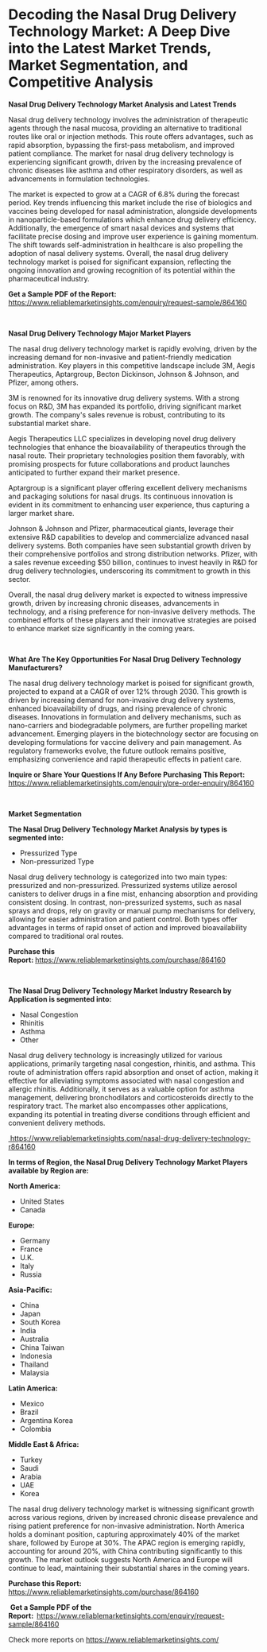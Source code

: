 <p><h1>Decoding the Nasal Drug Delivery Technology Market: A Deep Dive into the Latest Market Trends, Market Segmentation, and Competitive Analysis</h1></p><p><strong>Nasal Drug Delivery Technology Market Analysis and Latest Trends</strong></p>
<p><p>Nasal drug delivery technology involves the administration of therapeutic agents through the nasal mucosa, providing an alternative to traditional routes like oral or injection methods. This route offers advantages, such as rapid absorption, bypassing the first-pass metabolism, and improved patient compliance. The market for nasal drug delivery technology is experiencing significant growth, driven by the increasing prevalence of chronic diseases like asthma and other respiratory disorders, as well as advancements in formulation technologies.</p><p>The market is expected to grow at a CAGR of 6.8% during the forecast period. Key trends influencing this market include the rise of biologics and vaccines being developed for nasal administration, alongside developments in nanoparticle-based formulations which enhance drug delivery efficiency. Additionally, the emergence of smart nasal devices and systems that facilitate precise dosing and improve user experience is gaining momentum. The shift towards self-administration in healthcare is also propelling the adoption of nasal delivery systems. Overall, the nasal drug delivery technology market is poised for significant expansion, reflecting the ongoing innovation and growing recognition of its potential within the pharmaceutical industry.</p></p>
<p><strong>Get a Sample PDF of the Report:&nbsp;</strong> <a href="https://www.reliablemarketinsights.com/enquiry/request-sample/864160?utm_campaign=1166&utm_medium=2&utm_source=Github&utm_content=ia&utm_term=08032025&utm_id=nasal-drug-delivery-technology">https://www.reliablemarketinsights.com/enquiry/request-sample/864160</a></p>
<p>&nbsp;</p>
<p><strong>Nasal Drug Delivery Technology Major Market Players</strong></p>
<p><p>The nasal drug delivery technology market is rapidly evolving, driven by the increasing demand for non-invasive and patient-friendly medication administration. Key players in this competitive landscape include 3M, Aegis Therapeutics, Aptargroup, Becton Dickinson, Johnson & Johnson, and Pfizer, among others.</p><p>3M is renowned for its innovative drug delivery systems. With a strong focus on R&D, 3M has expanded its portfolio, driving significant market growth. The company's sales revenue is robust, contributing to its substantial market share.</p><p>Aegis Therapeutics LLC specializes in developing novel drug delivery technologies that enhance the bioavailability of therapeutics through the nasal route. Their proprietary technologies position them favorably, with promising prospects for future collaborations and product launches anticipated to further expand their market presence.</p><p>Aptargroup is a significant player offering excellent delivery mechanisms and packaging solutions for nasal drugs. Its continuous innovation is evident in its commitment to enhancing user experience, thus capturing a larger market share. </p><p>Johnson & Johnson and Pfizer, pharmaceutical giants, leverage their extensive R&D capabilities to develop and commercialize advanced nasal delivery systems. Both companies have seen substantial growth driven by their comprehensive portfolios and strong distribution networks. Pfizer, with a sales revenue exceeding $50 billion, continues to invest heavily in R&D for drug delivery technologies, underscoring its commitment to growth in this sector.</p><p>Overall, the nasal drug delivery market is expected to witness impressive growth, driven by increasing chronic diseases, advancements in technology, and a rising preference for non-invasive delivery methods. The combined efforts of these players and their innovative strategies are poised to enhance market size significantly in the coming years.</p></p>
<p>&nbsp;</p>
<p><strong>What Are The Key Opportunities For Nasal Drug Delivery Technology Manufacturers?</strong></p>
<p><p>The nasal drug delivery technology market is poised for significant growth, projected to expand at a CAGR of over 12% through 2030. This growth is driven by increasing demand for non-invasive drug delivery systems, enhanced bioavailability of drugs, and rising prevalence of chronic diseases. Innovations in formulation and delivery mechanisms, such as nano-carriers and biodegradable polymers, are further propelling market advancement. Emerging players in the biotechnology sector are focusing on developing formulations for vaccine delivery and pain management. As regulatory frameworks evolve, the future outlook remains positive, emphasizing convenience and rapid therapeutic effects in patient care.</p></p>
<p><strong>Inquire or Share Your Questions If Any Before Purchasing This Report:</strong> <a href="https://www.reliablemarketinsights.com/enquiry/pre-order-enquiry/864160?utm_campaign=1166&utm_medium=2&utm_source=Github&utm_content=ia&utm_term=08032025&utm_id=nasal-drug-delivery-technology">https://www.reliablemarketinsights.com/enquiry/pre-order-enquiry/864160</a></p>
<p>&nbsp;</p>
<p><strong>Market Segmentation</strong></p>
<p><strong>The Nasal Drug Delivery Technology Market Analysis by types is segmented into:</strong></p>
<p><ul><li>Pressurized Type</li><li>Non-pressurized Type</li></ul></p>
<p><p>Nasal drug delivery technology is categorized into two main types: pressurized and non-pressurized. Pressurized systems utilize aerosol canisters to deliver drugs in a fine mist, enhancing absorption and providing consistent dosing. In contrast, non-pressurized systems, such as nasal sprays and drops, rely on gravity or manual pump mechanisms for delivery, allowing for easier administration and patient control. Both types offer advantages in terms of rapid onset of action and improved bioavailability compared to traditional oral routes.</p></p>
<p><strong>Purchase this Report:&nbsp;</strong><a href="https://www.reliablemarketinsights.com/purchase/864160?utm_campaign=1166&utm_medium=2&utm_source=Github&utm_content=ia&utm_term=08032025&utm_id=nasal-drug-delivery-technology">https://www.reliablemarketinsights.com/purchase/864160</a></p>
<p>&nbsp;</p>
<p><strong>The Nasal Drug Delivery Technology Market Industry Research by Application is segmented into:</strong></p>
<p><ul><li>Nasal Congestion</li><li>Rhinitis</li><li>Asthma</li><li>Other</li></ul></p>
<p><p>Nasal drug delivery technology is increasingly utilized for various applications, primarily targeting nasal congestion, rhinitis, and asthma. This route of administration offers rapid absorption and onset of action, making it effective for alleviating symptoms associated with nasal congestion and allergic rhinitis. Additionally, it serves as a valuable option for asthma management, delivering bronchodilators and corticosteroids directly to the respiratory tract. The market also encompasses other applications, expanding its potential in treating diverse conditions through efficient and convenient delivery methods.</p></p>
<p><a href="https://www.reliablemarketinsights.com/nasal-drug-delivery-technology-r864160?utm_campaign=1166&utm_medium=2&utm_source=Github&utm_content=ia&utm_term=08032025&utm_id=nasal-drug-delivery-technology">&nbsp;https://www.reliablemarketinsights.com/nasal-drug-delivery-technology-r864160</a></p>
<p><strong>In terms of Region, the Nasal Drug Delivery Technology Market Players available by Region are:</strong></p>
<p>
    <p> <strong> North America: </strong>
        <ul>
            <li>United States</li>
            <li>Canada</li>
        </ul>
        </p> 
    <p> <strong> Europe: </strong>
        <ul>
            <li>Germany</li>
            <li>France</li>
            <li>U.K.</li>
            <li>Italy</li>
            <li>Russia</li>
        </ul>
        </p> 
    <p> <strong> Asia-Pacific: </strong>
        <ul>
            <li>China</li>
            <li>Japan</li>
            <li>South Korea</li>
            <li>India</li>
            <li>Australia</li>
            <li>China Taiwan</li>
            <li>Indonesia</li>
            <li>Thailand</li>
            <li>Malaysia</li>
        </ul>
        </p> 
    <p> <strong> Latin America: </strong>
        <ul>
            <li>Mexico</li>
            <li>Brazil</li>
            <li>Argentina Korea</li>
            <li>Colombia</li>
        </ul>
        </p> 
    <p> <strong> Middle East & Africa: </strong>
        <ul>
            <li>Turkey</li>
            <li>Saudi</li>
            <li>Arabia</li>
            <li>UAE</li>
            <li>Korea</li>
        </ul>
    </p>
    </p>
<p><p>The nasal drug delivery technology market is witnessing significant growth across various regions, driven by increased chronic disease prevalence and rising patient preference for non-invasive administration. North America holds a dominant position, capturing approximately 40% of the market share, followed by Europe at 30%. The APAC region is emerging rapidly, accounting for around 20%, with China contributing significantly to this growth. The market outlook suggests North America and Europe will continue to lead, maintaining their substantial shares in the coming years.</p></p>
<p><strong>Purchase this Report: </strong><a href="https://www.reliablemarketinsights.com/purchase/864160?utm_campaign=1166&utm_medium=2&utm_source=Github&utm_content=ia&utm_term=08032025&utm_id=nasal-drug-delivery-technology">https://www.reliablemarketinsights.com/purchase/864160</a></p>
<p>&nbsp;<strong>Get a Sample PDF of the Report:&nbsp;&nbsp;</strong><a href="https://www.reliablemarketinsights.com/enquiry/request-sample/864160?utm_campaign=1166&utm_medium=2&utm_source=Github&utm_content=ia&utm_term=08032025&utm_id=nasal-drug-delivery-technology">https://www.reliablemarketinsights.com/enquiry/request-sample/864160</a></p>
<p><strong></strong></p>
<p>Check more reports on <a href="https://www.reliablemarketinsights.com/?utm_campaign=1166&utm_medium=2&utm_source=Github&utm_content=ia&utm_term=08032025&utm_id=nasal-drug-delivery-technology">https://www.reliablemarketinsights.com/</a></p>